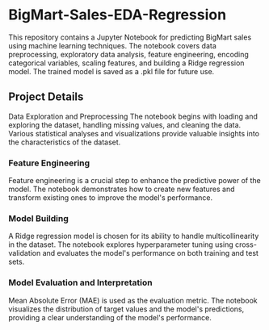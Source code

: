 # BigMart-Sales-EDA-Regression
This repository contains a Jupyter Notebook for predicting BigMart sales using machine learning techniques. The notebook covers data preprocessing, exploratory data analysis, feature engineering, encoding categorical variables, scaling features, and building a Ridge regression model. The trained model is saved as a .pkl file for future use.

## Project Details
Data Exploration and Preprocessing
The notebook begins with loading and exploring the dataset, handling missing values, and cleaning the data. Various statistical analyses and visualizations provide valuable insights into the characteristics of the dataset.

### Feature Engineering
Feature engineering is a crucial step to enhance the predictive power of the model. The notebook demonstrates how to create new features and transform existing ones to improve the model's performance.

### Model Building
A Ridge regression model is chosen for its ability to handle multicollinearity in the dataset. The notebook explores hyperparameter tuning using cross-validation and evaluates the model's performance on both training and test sets.

### Model Evaluation and Interpretation
Mean Absolute Error (MAE) is used as the evaluation metric. The notebook visualizes the distribution of target values and the model's predictions, providing a clear understanding of the model's performance.
